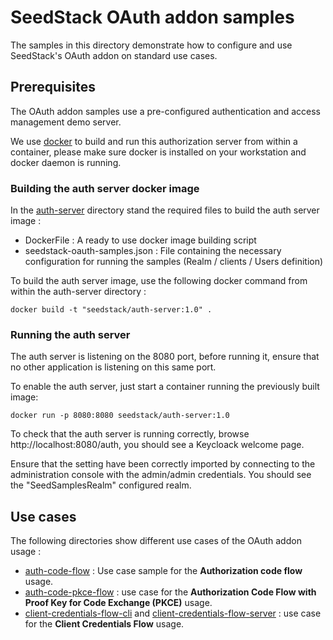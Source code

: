 # SeedStack OAuth addon samples

The samples in this directory demonstrate how to configure and use SeedStack's OAuth addon on standard use cases.

## Prerequisites

The OAuth addon samples use a pre-configured authentication and access management demo server.

We use [docker](https://www.docker.com/) to build and run this authorization server from within a container, please make 
sure docker is installed on your workstation and docker daemon is running.

### Building the auth server docker image

In the [auth-server](https://github.com/seedstack/samples/tree/master/addons/oauth/auth-server) directory stand the 
required files to build the auth server image :

* DockerFile : A ready to use docker image building script
* seedstack-oauth-samples.json : File containing the necessary configuration for running the samples (Realm / clients / Users definition)

To build the auth server image, use the following docker command from within the auth-server directory :
```
docker build -t "seedstack/auth-server:1.0" .
```

### Running the auth server

The auth server is listening on the 8080 port, before running it, ensure that no other application is listening on this same port.

To enable the auth server, just start a container running the previously built image:

```
docker run -p 8080:8080 seedstack/auth-server:1.0
```

To check that the auth server is running correctly, browse http://localhost:8080/auth, you should see a Keycloack welcome page.

Ensure that the setting have been correctly imported by connecting to the administration console with the admin/admin credentials.
You should see the "SeedSamplesRealm" configured realm. 


## Use cases

The following directories show different use cases of the OAuth addon usage :

* [auth-code-flow](https://github.com/seedstack/samples/tree/master/addons/oauth/auth-code-flow) : Use case sample for the **Authorization code flow** usage.
* [auth-code-pkce-flow](https://github.com/seedstack/samples/tree/master/addons/oauth/auth-code-pkce-flow) : use case for the **Authorization Code Flow with Proof Key for Code Exchange (PKCE)** usage.
* [client-credentials-flow-cli](https://github.com/seedstack/samples/tree/master/addons/oauth/client-credentials-flow-cli) and [client-credentials-flow-server](https://github.com/seedstack/samples/tree/master/addons/oauth/client-credentials-flow-server) : use case for the **Client Credentials Flow** usage.  